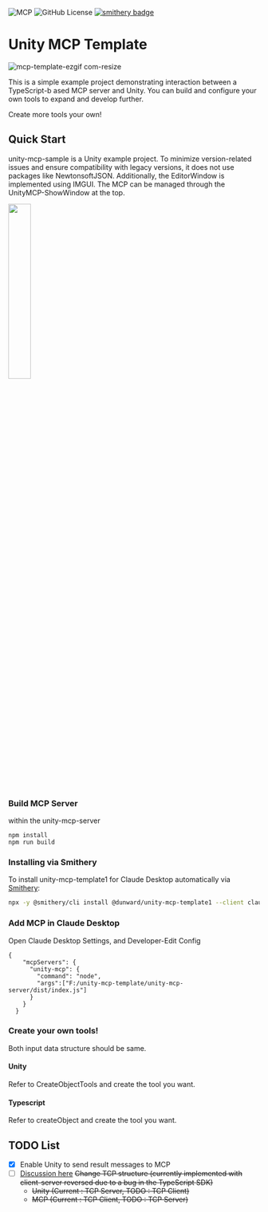 ![](https://badge.mcpx.dev 'MCP') ![GitHub License](https://img.shields.io/github/license/dunward/unity-mcp-template) [![smithery badge](https://smithery.ai/badge/@dunward/unity-mcp-template1)](https://smithery.ai/server/@dunward/unity-mcp-template1)
# Unity MCP Template
![mcp-template-ezgif com-resize](https://github.com/user-attachments/assets/eb51b904-3301-4c88-9f7d-8ca3333024f3)

This is a simple example project demonstrating interaction between a TypeScript-b
ased MCP server and Unity. You can build and configure your own tools to expand and develop further.

Create more tools your own!

## Quick Start
unity-mcp-sample is a Unity example project. To minimize version-related issues and ensure compatibility with legacy versions, it does not use packages like NewtonsoftJSON. Additionally, the EditorWindow is implemented using IMGUI. The MCP can be managed through the UnityMCP-ShowWindow at the top.

<img src="https://github.com/user-attachments/assets/48a247b6-29ac-466a-ac7a-afdad377a84f" width=30%, height=30%>

### Build MCP Server
within the unity-mcp-server
```
npm install
npm run build
```

### Installing via Smithery

To install unity-mcp-template1 for Claude Desktop automatically via [Smithery](https://smithery.ai/server/@dunward/unity-mcp-template1):

```bash
npx -y @smithery/cli install @dunward/unity-mcp-template1 --client claude
```

### Add MCP in Claude Desktop
Open Claude Desktop Settings, and Developer-Edit Config
```
{
    "mcpServers": {
      "unity-mcp": {
        "command": "node",
        "args":["F:/unity-mcp-template/unity-mcp-server/dist/index.js"]
      }
    }
  }
```

### Create your own tools!
Both input data structure should be same.
#### Unity
Refer to CreateObjectTools and create the tool you want.

#### Typescript
Refer to createObject and create the tool you want.

## TODO List
- [x] Enable Unity to send result messages to MCP
- [ ] [Discussion here](https://github.com/dunward/unity-mcp-template/issues/1) ~~Change TCP structure (currently implemented with client-server reversed due to a bug in the TypeScript SDK)~~
  - ~~Unity (Current : TCP Server, TODO : TCP Client)~~
  - ~~MCP (Current : TCP Client, TODO : TCP Server)~~
  
